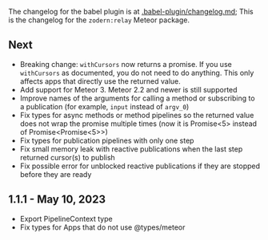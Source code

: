 The changelog for the babel plugin is at [.babel-plugin/changelog.md](./.babel-plugin/changelog.md);
This is the changelog for the `zodern:relay` Meteor package.

## Next

- Breaking change: `withCursors` now returns a promise. If you use `withCursors` as documented, you do not need to do anything. This only affects apps that directly use the returned value.
- Add support for Meteor 3. Meteor 2.2 and newer is still supported
- Improve names of the arguments for calling a method or subscribing to a publication (for example, `input` instead of `argv_0`)
- Fix types for async methods or method pipelines so the returned value does not wrap the promise multiple times (now it is Promise<5> instead of Promise<Promise<5>>)
- Fix types for publication pipelines with only one step
- Fix small memory leak with reactive publications when the last step returned cursor(s) to publish
- Fix possible error for unblocked reactive publications if they are stopped before they are ready

## 1.1.1 - May 10, 2023

- Export PipelineContext type
- Fix types for Apps that do not use @types/meteor
